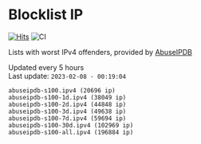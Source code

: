 # Blocklist IP

[![Hits](https://hits.seeyoufarm.com/api/count/incr/badge.svg?url=https%3A%2F%2Fgithub.com%2Fborestad%2Fblocklist-ip%2F&count_bg=%2379C83D&title_bg=%23555555&icon=&icon_color=%23E7E7E7&title=hits&edge_flat=false)](https://hits.seeyoufarm.com)  ![CI](https://img.shields.io/github/workflow/status/borestad/blocklist-ip/CI?style=flat-square)

Lists with worst IPv4 offenders, provided by [AbuseIPDB](https://www.abuseipdb.com/)

<!-- FOOTER-PLACEHOLDER -->
Updated every 5 hours<br>
Last update: `2023-02-08 - 00:19:04`
```
abuseipdb-s100.ipv4 (20696 ip)
abuseipdb-s100-1d.ipv4 (38049 ip)
abuseipdb-s100-2d.ipv4 (44848 ip)
abuseipdb-s100-3d.ipv4 (49638 ip)
abuseipdb-s100-7d.ipv4 (59694 ip)
abuseipdb-s100-30d.ipv4 (102969 ip)
abuseipdb-s100-all.ipv4 (196884 ip)
```
